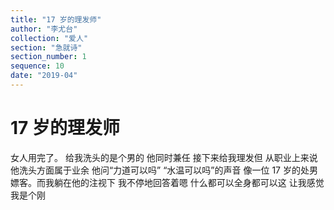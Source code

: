 ```yaml
---
title: "17 岁的理发师"
author: "李尤台"
collection: "爱人"
section: "急就诗"
section_number: 1
sequence: 10
date: "2019-04"
---
```


# 17 岁的理发师

女人用完了。
给我洗头的是个男的
他同时兼任
接下来给我理发但
从职业上来说
他洗头方面属于业余
他问“力道可以吗”
“水温可以吗”的声音
像一位 17 岁的处男
嫖客。而我躺在他的注视下
我不停地回答着嗯
什么都可以全身都可以这
让我感觉我是个刚

